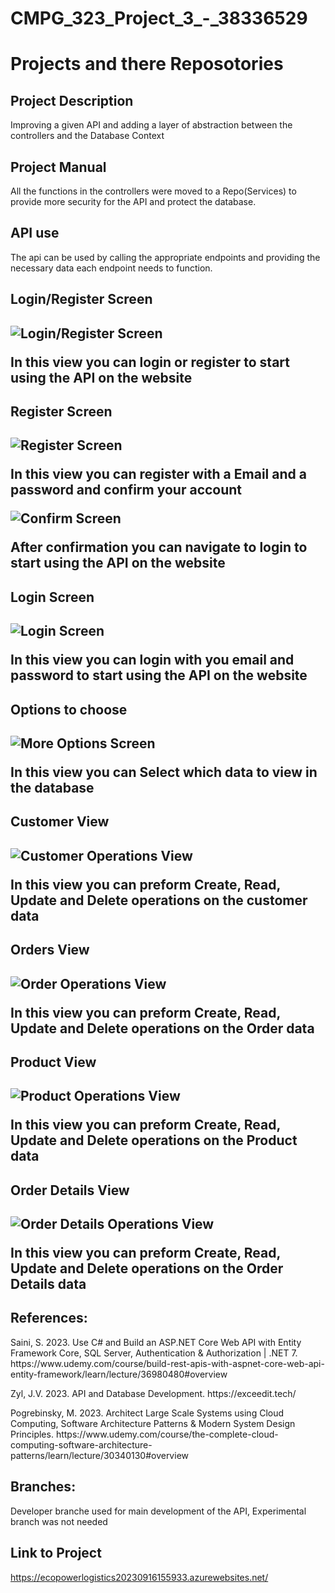 <!DOCTYPE html>
<html>
<body>

<h1>CMPG_323_Project_3_-_38336529</h1>
<h1>Projects and there Reposotories</h1>

<h2>Project Description</h2>
<p>Improving a given API and adding a layer of abstraction between the controllers and the Database Context</p>

<h2>Project Manual</h2>
<p>All the functions in the controllers were moved to a Repo(Services) to provide more security for the API and protect the database.</p>

<h2>API use</h2>
<p>The api can be used by calling the appropriate endpoints and providing the necessary data each endpoint needs to function.</p>

<h2>Login/Register Screen<h2>
<img src="/Images/1Screen.png" alt="Login/Register Screen">
<p>In this view you can login or register to start using the API on the website</p>

<h2>Register Screen<h2>
<img src="/Images/Regz.png" alt="Register Screen">
<p>In this view you can register with a Email and a password and confirm your account</p>
<img src="/Images/ConfirmAccount.png" alt="Confirm Screen">
<p>After confirmation you can navigate to login to start using the API on the website</p>

<h2>Login Screen<h2>
<img src="/Images/Log.png" alt="Login Screen">
<p>In this view you can login with you email and password to start using the API on the website</p>

<h2>Options to choose<h2>
<img src="/Images/More_Options.png" alt="More Options Screen">
<p>In this view you can Select which data to view in the database</p>

<h2>Customer View<h2>
<img src="/Images/Cus.png" alt="Customer Operations View">
<p>In this view you can preform Create, Read, Update and Delete operations on the customer data</p>

<h2>Orders View<h2>
<img src="/Images/Order.png" alt="Order Operations View">
<p>In this view you can preform Create, Read, Update and Delete operations on the Order data</p>

<h2>Product View<h2>
<img src="/Images/Product.png" alt="Product Operations View">
<p>In this view you can preform Create, Read, Update and Delete operations on the Product data</p>

<h2>Order Details View<h2>
<img src="/Images/OrderD.png" alt="Order Details Operations View">
<p>In this view you can preform Create, Read, Update and Delete operations on the Order Details data</p>

<h2>References:</h2>
<p>Saini, S. 2023. Use C# and Build an ASP.NET Core Web API with Entity Framework Core, SQL Server, Authentication & Authorization | .NET 7. https://www.udemy.com/course/build-rest-apis-with-aspnet-core-web-api-entity-framework/learn/lecture/36980480#overview </p>
<p>Zyl, J.V. 2023. API and Database Development. https://exceedit.tech/</p>
<p>Pogrebinsky, M. 2023. Architect Large Scale Systems using Cloud Computing, Software Architecture Patterns & Modern System Design Principles. https://www.udemy.com/course/the-complete-cloud-computing-software-architecture-patterns/learn/lecture/30340130#overview</p>

<h2>Branches:</h2>
<p>Developer branche used for main development of the API, Experimental branch was not needed</p>

<h2>Link to Project</h2>
<a href="https://ecopowerlogistics20230916155933.azurewebsites.net/">https://ecopowerlogistics20230916155933.azurewebsites.net/</a>

</body>
</html>
